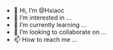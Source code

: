 - 👋 Hi, I’m @Hxiaoc
- 👀 I’m interested in ...
- 🌱 I’m currently learning ...
- 💞️ I’m looking to collaborate on ...
- 📫 How to reach me ...

<!---
Hxiaoc/Hxiaoc is a ✨ special ✨ repository because its `README.md` (this file) appears on your GitHub profile.
You can click the Preview link to take a look at your changes.
--->
